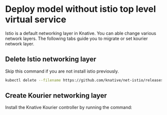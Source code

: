 # Deploy model without istio top level virtual service

Istio is a default networking layer in Knative. You can able change various network layers. The following tabs guide you to migrate or set
kourier network layer.

## Delete Istio networking layer

Skip this command if you are not install istio previously.

```bash
kubectl delete --filename https://github.com/knative/net-istio/releases/download/${KNATIVE_VERSION}/release.yaml
```

## Create Kourier networking layer

Install the Knative Kourier controller by running the command: